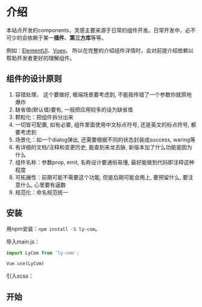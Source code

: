 # 介绍

本站点开发的components，灵感主要来源于日常的组件开发。日常开发中，必不可少的会依赖于某一**插件**、**第三方库**等等。

例如：[ElementUI](https://element.eleme.cn/#/zh-CN)、[Vuex](https://vuex.vuejs.org/zh/)。 所以在完整的介绍组件详情时，会对前提介绍依赖以帮助开发者更好的理解组件。

## 组件的设计原则

1. 容错处理， 这个要做好, 极端场景要考虑到, 不能我传错了一个参数你就原地爆炸
2. 缺省值(默认值)要有, 一般把应用较多的设为缺省值
3. 颗粒化：把组件拆分出来
4. 一切皆可配置, 如有必要, 组件里面使用中文标点符号, 还是英文的标点符号, 都要考虑到
5. 场景化：如一个dialog弹出, 还需要根据不同的状态封装成success, waring等
6. 有详细的文档/注释和变更历史, 能查到来龙去脉, 新版本加了什么功能是因为什么
7. 组件名称：参数prop, emit, 名称设计要通俗易懂, 最好能做到代码即注释这种程度
8. 可拓展性：前期可能不需要这个功能, 但是后期可能会用上, 要预留什么, 要注意什么, 心里要有逼数
9. 规范化：命名规范统一

## 安装

用npm安装：`npm install -S ly-com`。

导入main.js：

```js
import LyCom from 'ly-com';

Vue.use(LyCom)
```

引入scss：

## 开始

